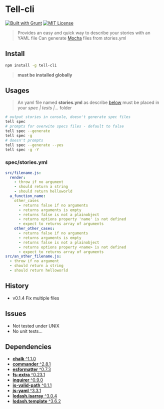 # Tell-cli

[![Built with Grunt][grunt-img]](http://gruntjs.com/) [![MIT License][license-img]][license-url]

> Provides an easy and quick way to describe your stories with an YAML file
> Can generate [Mocha](https://mochajs.org) files from stories.yml<br>

## Install

```bash
npm install -g tell-cli
```

> **must be installed globally**

## Usages

> An yaml file named **stories.yml** as describe [below](#stories.yml) must be placed in your *spec | tests |...* folder

```bash
# output stories in console, doesn't generate spec files
tell spec
# prompts for overwite specs files - default to false
tell spec --generate
tell spec -g
# doesn't prompts
tell spec --generate --yes
tell spec -g -Y
```

<a name="stories.yml"></a>
### spec/stories.yml

```yml
src/filename.js:
  render:
    - throw if no argument
    - should return a string
    - should return helloworld
  a_function_name:
    other_cases
      - returns false if no arguments
      - returns arguments is empty
      - returns false is not a plainobject
      - returns options property 'name' is not defined
      - expect to returns array of arguments
    other_other_cases:
      - returns false if no arguments
      - returns arguments is empty
      - returns false is not a plainobject
      - returns options property <name> is not defined
      - expect to returns array of arguments
src/an_other_filename.js:
  - throw if no argument
  - should return a string
  - should return helloworld
```

## History

- v0.1.4 Fix multiple files

## Issues

- Not tested under UNIX
- No unit tests...

## Dependencies

- [**chalk** ^1.1.0](https://www.npmjs.com/package/chalk)
- [**commander** ^2.8.1](https://www.npmjs.com/package/commander)
- [**esformatter** ^0.7.3](https://www.npmjs.com/package/esformatter)
- [**fs-extra** ^0.23.1](https://www.npmjs.com/package/fs-extra)
- [**inquirer** ^0.9.0](https://www.npmjs.com/package/inquirer)
- [**is-valid-path** ^0.1.1](https://www.npmjs.com/package/is-valid-path)
- [**js-yaml** ^3.3.1](https://www.npmjs.com/package/js-yaml)
- [**lodash.isarray** ^3.0.4](https://www.npmjs.com/package/lodash.isarray)
- [**lodash.template** ^3.6.2](https://www.npmjs.com/package/lodash.template)

[grunt-img]: https://cdn.gruntjs.com/builtwith.png
[license-img]: http://img.shields.io/badge/license-MIT-blue.svg?style=flat-square
[license-url]: LICENSE-MIT

[coverall-url]: https://coveralls.io/r/sixertoy/tell-cli
[coverall-img]: https://img.shields.io/coveralls/sixertoy/tell-cli.svg?style=flat-square

[travis-url]: https://travis-ci.org/sixertoy/tell-cli
[travis-img]: http://img.shields.io/travis/sixertoy/tell-cli.svg?style=flat-square
